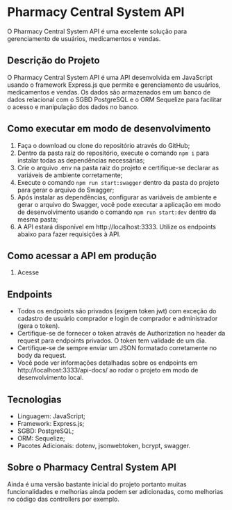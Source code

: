 # Pharmacy Central System API

O Pharmacy Central System API é uma excelente solução para gerenciamento de usuários, medicamentos e vendas.

## Descrição do Projeto

O Pharmacy Central System API é uma API desenvolvida em JavaScript usando o framework Express.js que permite e gerenciamento de usuários, medicamentos e vendas. Os dados são armazenados em um banco de dados relacional com o SGBD PostgreSQL e o ORM Sequelize para facilitar o acesso e manipulação dos dados no banco.

## Como executar em modo de desenvolvimento

1. Faça o download ou clone do repositório através do GitHub;
2. Dentro da pasta raiz do repositório, execute o comando `npm i` para instalar todas as dependências necessárias;
3. Crie o arquivo .env na pasta raiz do projeto e certifique-se declarar as variáveis de ambiente corretamente;
4. Execute o comando `npm run start:swagger` dentro da pasta do projeto para gerar o arquivo do Swagger;
5. Após instalar as dependências, configurar as variáveis de ambiente e gerar o arquivo do Swagger, você pode executar a aplicação em modo de desenvolvimento usando o comando `npm run start:dev` dentro da mesma pasta;
6. A API estará disponível em http://localhost:3333. Utilize os endpoints abaixo para fazer requisições à API.

## Como acessar a API em produção

1. Acesse

## Endpoints

- Todos os endpoints são privados (exigem token jwt) com exceção do cadastro de usuário comprador e login de comprador e administrador (gera o token).
- Certifique-se de fornecer o token através de Authorization no header da request para endpoints privados. O token tem validade de um dia.
- Certifique-se de sempre enviar um JSON formatado corretamente no body da request.
- Você pode ver informações detalhadas sobre os endpoints em http://localhost:3333/api-docs/ ao rodar o projeto em modo de desenvolvimento local.

## Tecnologias

- Linguagem: JavaScript;
- Framework: Express.js;
- SGBD: PostgreSQL;
- ORM: Sequelize;
- Pacotes Adicionais: dotenv, jsonwebtoken, bcrypt, swagger.

## Sobre o Pharmacy Central System API

Ainda é uma versão bastante inicial do projeto portanto muitas funcionalidades e melhorias ainda podem ser adicionadas, como melhorias no código das controllers por exemplo.
